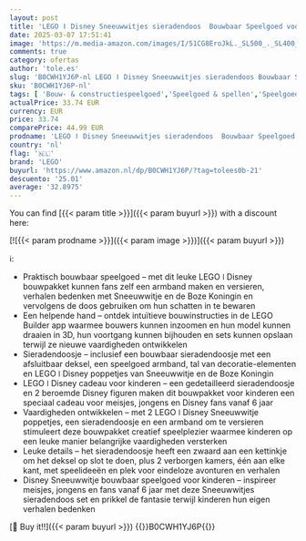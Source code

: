 ```yaml
---
layout: post
title: 'LEGO ǀ Disney Sneeuwwitjes sieradendoos  Bouwbaar Speelgoed voor Kinderen met Poppetjes van Sneeuwwitje en de Boze Koningin en Armband  Rollenspel Cadeau voor Meisjes en Jongens vanaf 6 jaar 43276'
date: 2025-03-07 17:51:41
image: 'https://m.media-amazon.com/images/I/51CG8EroJkL._SL500_._SL400_.jpg'
comments: true
category: ofertas
author: 'tole.es'
slug: 'B0CWH1YJ6P-nl LEGO ǀ Disney Sneeuwwitjes sieradendoos Bouwbaar Speelgoed...'
sku: 'B0CWH1YJ6P-nl'
tags: [ 'Bouw- & constructiespeelgoed','Speelgoed & spellen','Speelgoedbouwsets','lego','🇳🇱', ]
actualPrice: 33.74 EUR
currency: EUR
price: 33.74
comparePrice: 44.99 EUR
prodname: 'LEGO ǀ Disney Sneeuwwitjes sieradendoos  Bouwbaar Speelgoed voor Kinderen met Poppetjes van Sneeuwwitje en de Boze Koningin en Armband  Rollenspel Cadeau voor Meisjes en Jongens vanaf 6 jaar 43276'
country: 'nl'
flag: '🇳🇱'
brand: 'LEGO'
buyurl: 'https://www.amazon.nl/dp/B0CWH1YJ6P/?tag=tolees0b-21'
descuento: '25.01'
average: '32.8975'
---
```


You can find [{{< param title >}}]({{< param buyurl >}}) with a discount here:

[![{{< param prodname >}}]({{< param image >}})]({{< param buyurl >}})

ℹ️:

- Praktisch bouwbaar speelgoed – met dit leuke LEGO ǀ Disney bouwpakket kunnen fans zelf een armband maken en versieren, verhalen bedenken met Sneeuwwitje en de Boze Koningin en vervolgens de doos gebruiken om hun schatten in te bewaren
- Een helpende hand – ontdek intuïtieve bouwinstructies in de LEGO Builder app waarmee bouwers kunnen inzoomen en hun model kunnen draaien in 3D, hun voortgang kunnen bijhouden en sets kunnen opslaan terwijl ze nieuwe vaardigheden ontwikkelen
- Sieradendoosje – inclusief een bouwbaar sieradendoosje met een afsluitbaar deksel, een speelgoed armband, tal van decoratie-elementen en LEGO ǀ Disney poppetjes van Sneeuwwitje en de Boze Koningin
- LEGO ǀ Disney cadeau voor kinderen – een gedetailleerd sieradendoosje en 2 beroemde Disney figuren maken dit bouwpakket voor kinderen een speciaal cadeau voor meisjes, jongens en Disney fans vanaf 6 jaar
- Vaardigheden ontwikkelen – met 2 LEGO ǀ Disney Sneeuwwitje poppetjes, een sieradendoosje en een armband om te versieren stimuleert deze bouwpakket creatief speelplezier waarmee kinderen op een leuke manier belangrijke vaardigheden versterken
- Leuke details – het sieradendoosje heeft een zwaard aan een kettinkje om het deksel op slot te doen, plus 2 verborgen kamers, één aan elke kant, met speelideeën en plek voor eindeloze avonturen en verhalen
- Disney Sneeuwwitje bouwbaar speelgoed voor kinderen – inspireer meisjes, jongens en fans vanaf 6 jaar met deze Sneeuwwitjes sieradendoos set en prikkel de fantasie terwijl kinderen hun eigen verhalen bedenken

[🛒 Buy it!!]({{< param buyurl >}})
{{<world>}}B0CWH1YJ6P{{</world>}}
